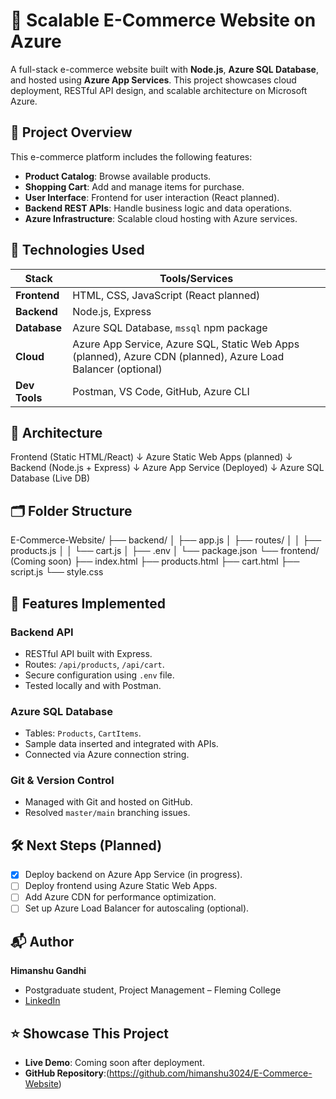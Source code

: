 # 🛒 Scalable E-Commerce Website on Azure

A full-stack e-commerce website built with **Node.js**, **Azure SQL Database**, and hosted using **Azure App Services**. This project showcases cloud deployment, RESTful API design, and scalable architecture on Microsoft Azure.

## 🔧 Project Overview

This e-commerce platform includes the following features:

- **Product Catalog**: Browse available products.
- **Shopping Cart**: Add and manage items for purchase.
- **User Interface**: Frontend for user interaction (React planned).
- **Backend REST APIs**: Handle business logic and data operations.
- **Azure Infrastructure**: Scalable cloud hosting with Azure services.

## 🚀 Technologies Used

| **Stack**    | **Tools/Services**                     |
|--------------|----------------------------------------|
| **Frontend** | HTML, CSS, JavaScript (React planned)   |
| **Backend**  | Node.js, Express                       |
| **Database** | Azure SQL Database, `mssql` npm package|
| **Cloud**    | Azure App Service, Azure SQL, Static Web Apps (planned), Azure CDN (planned), Azure Load Balancer (optional) |
| **Dev Tools**| Postman, VS Code, GitHub, Azure CLI    |

## 🧱 Architecture

Frontend (Static HTML/React) ↓ Azure Static Web Apps (planned) ↓ Backend (Node.js + Express) ↓ Azure App Service (Deployed) ↓ Azure SQL Database (Live DB)


## 🗂️ Folder Structure

E-Commerce-Website/ ├── backend/ │ ├── app.js │ ├── routes/ │ │ ├── products.js │ │ └── cart.js │ ├── .env │ └── package.json └── frontend/ (Coming soon) ├── index.html ├── products.html ├── cart.html ├── script.js └── style.css


## 📌 Features Implemented

### Backend API
- RESTful API built with Express.
- Routes: `/api/products`, `/api/cart`.
- Secure configuration using `.env` file.
- Tested locally and with Postman.

### Azure SQL Database
- Tables: `Products`, `CartItems`.
- Sample data inserted and integrated with APIs.
- Connected via Azure connection string.

### Git & Version Control
- Managed with Git and hosted on GitHub.
- Resolved `master/main` branching issues.

## 🛠️ Next Steps (Planned)

- [x] Deploy backend on Azure App Service (in progress).
- [ ] Deploy frontend using Azure Static Web Apps.
- [ ] Add Azure CDN for performance optimization.
- [ ] Set up Azure Load Balancer for autoscaling (optional).

## 📬 Author

**Himanshu Gandhi**  
- Postgraduate student, Project Management – Fleming College  
- [LinkedIn](https://www.linkedin.com/in/himanshu-gandhi-891204160/)

## ⭐ Showcase This Project

- **Live Demo**: Coming soon after deployment.
- **GitHub Repository**:(https://github.com/himanshu3024/E-Commerce-Website)
